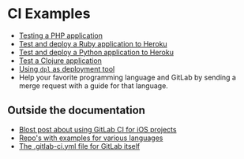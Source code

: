 # CI Examples

- [Testing a PHP application](php.md)
- [Test and deploy a Ruby application to Heroku](test-and-deploy-ruby-application-to-heroku.md)
- [Test and deploy a Python application to Heroku](test-and-deploy-python-application-to-heroku.md)
- [Test a Clojure application](test-clojure-application.md)
- [Using `dpl` as deployment tool](../deployment/README.md)
- Help your favorite programming language and GitLab by sending a merge request
  with a guide for that language.

## Outside the documentation

- [Blost post about using GitLab CI for iOS projects](https://about.gitlab.com/2016/03/10/setting-up-gitlab-ci-for-ios-projects/)
- [Repo's with examples for various languages](https://gitlab.com/groups/gitlab-examples)
- [The .gitlab-ci.yml file for GitLab itself](https://gitlab.com/gitlab-org/gitlab-ce/blob/master/.gitlab-ci.yml)
